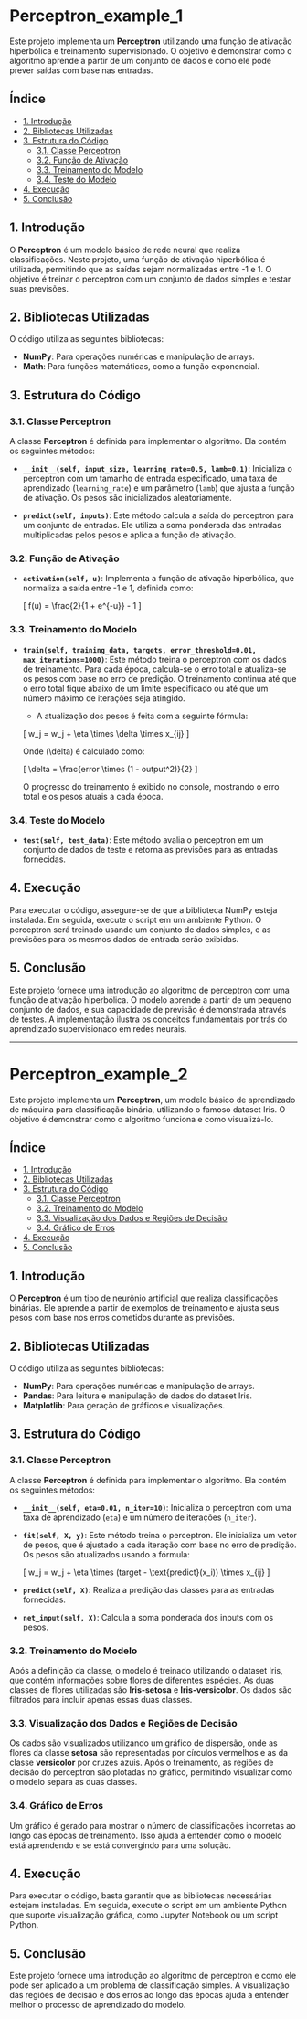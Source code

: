 # Perceptron_example_1
Este projeto implementa um **Perceptron** utilizando uma função de ativação hiperbólica e treinamento supervisionado. O objetivo é demonstrar como o algoritmo aprende a partir de um conjunto de dados e como ele pode prever saídas com base nas entradas.

## Índice

- [1. Introdução](#1-introdução)
- [2. Bibliotecas Utilizadas](#2-bibliotecas-utilizadas)
- [3. Estrutura do Código](#3-estrutura-do-código)
  - [3.1. Classe Perceptron](#31-classe-perceptron)
  - [3.2. Função de Ativação](#32-função-de-ativação)
  - [3.3. Treinamento do Modelo](#33-treinamento-do-modelo)
  - [3.4. Teste do Modelo](#34-teste-do-modelo)
- [4. Execução](#4-execução)
- [5. Conclusão](#5-conclusão)

## 1. Introdução

O **Perceptron** é um modelo básico de rede neural que realiza classificações. Neste projeto, uma função de ativação hiperbólica é utilizada, permitindo que as saídas sejam normalizadas entre -1 e 1. O objetivo é treinar o perceptron com um conjunto de dados simples e testar suas previsões.

## 2. Bibliotecas Utilizadas

O código utiliza as seguintes bibliotecas:
- **NumPy**: Para operações numéricas e manipulação de arrays.
- **Math**: Para funções matemáticas, como a função exponencial.

## 3. Estrutura do Código

### 3.1. Classe Perceptron

A classe **Perceptron** é definida para implementar o algoritmo. Ela contém os seguintes métodos:

- **`__init__(self, input_size, learning_rate=0.5, lamb=0.1)`**: Inicializa o perceptron com um tamanho de entrada especificado, uma taxa de aprendizado (`learning_rate`) e um parâmetro (`lamb`) que ajusta a função de ativação. Os pesos são inicializados aleatoriamente.

- **`predict(self, inputs)`**: Este método calcula a saída do perceptron para um conjunto de entradas. Ele utiliza a soma ponderada das entradas multiplicadas pelos pesos e aplica a função de ativação.

### 3.2. Função de Ativação

- **`activation(self, u)`**: Implementa a função de ativação hiperbólica, que normaliza a saída entre -1 e 1, definida como:

  \[
  f(u) = \frac{2}{1 + e^{-u}} - 1
  \]

### 3.3. Treinamento do Modelo

- **`train(self, training_data, targets, error_threshold=0.01, max_iterations=1000)`**: Este método treina o perceptron com os dados de treinamento. Para cada época, calcula-se o erro total e atualiza-se os pesos com base no erro de predição. O treinamento continua até que o erro total fique abaixo de um limite especificado ou até que um número máximo de iterações seja atingido.

  - A atualização dos pesos é feita com a seguinte fórmula:

  \[
  w_j = w_j + \eta \times \delta \times x_{ij}
  \]

  Onde \(\delta\) é calculado como:

  \[
  \delta = \frac{error \times (1 - output^2)}{2}
  \]

  O progresso do treinamento é exibido no console, mostrando o erro total e os pesos atuais a cada época.

### 3.4. Teste do Modelo

- **`test(self, test_data)`**: Este método avalia o perceptron em um conjunto de dados de teste e retorna as previsões para as entradas fornecidas.

## 4. Execução

Para executar o código, assegure-se de que a biblioteca NumPy esteja instalada. Em seguida, execute o script em um ambiente Python. O perceptron será treinado usando um conjunto de dados simples, e as previsões para os mesmos dados de entrada serão exibidas.

## 5. Conclusão

Este projeto fornece uma introdução ao algoritmo de perceptron com uma função de ativação hiperbólica. O modelo aprende a partir de um pequeno conjunto de dados, e sua capacidade de previsão é demonstrada através de testes. A implementação ilustra os conceitos fundamentais por trás do aprendizado supervisionado em redes neurais.




----



# Perceptron_example_2

Este projeto implementa um **Perceptron**, um modelo básico de aprendizado de máquina para classificação binária, utilizando o famoso dataset Iris. O objetivo é demonstrar como o algoritmo funciona e como visualizá-lo.

## Índice

- [1. Introdução](#1-introdução)
- [2. Bibliotecas Utilizadas](#2-bibliotecas-utilizadas)
- [3. Estrutura do Código](#3-estrutura-do-código)
  - [3.1. Classe Perceptron](#31-classe-perceptron)
  - [3.2. Treinamento do Modelo](#32-treinamento-do-modelo)
  - [3.3. Visualização dos Dados e Regiões de Decisão](#33-visualização-dos-dados-e-regiões-de-decisão)
  - [3.4. Gráfico de Erros](#34-gráfico-de-erros)
- [4. Execução](#4-execução)
- [5. Conclusão](#5-conclusão)

## 1. Introdução

O **Perceptron** é um tipo de neurônio artificial que realiza classificações binárias. Ele aprende a partir de exemplos de treinamento e ajusta seus pesos com base nos erros cometidos durante as previsões.

## 2. Bibliotecas Utilizadas

O código utiliza as seguintes bibliotecas:
- **NumPy**: Para operações numéricas e manipulação de arrays.
- **Pandas**: Para leitura e manipulação de dados do dataset Iris.
- **Matplotlib**: Para geração de gráficos e visualizações.

## 3. Estrutura do Código

### 3.1. Classe Perceptron

A classe **Perceptron** é definida para implementar o algoritmo. Ela contém os seguintes métodos:

- **`__init__(self, eta=0.01, n_iter=10)`**: Inicializa o perceptron com uma taxa de aprendizado (`eta`) e um número de iterações (`n_iter`).

- **`fit(self, X, y)`**: Este método treina o perceptron. Ele inicializa um vetor de pesos, que é ajustado a cada iteração com base no erro de predição. Os pesos são atualizados usando a fórmula:

  \[
  w_j = w_j + \eta \times (target - \text{predict}(x_i)) \times x_{ij}
  \]

- **`predict(self, X)`**: Realiza a predição das classes para as entradas fornecidas.

- **`net_input(self, X)`**: Calcula a soma ponderada dos inputs com os pesos.

### 3.2. Treinamento do Modelo

Após a definição da classe, o modelo é treinado utilizando o dataset Iris, que contém informações sobre flores de diferentes espécies. As duas classes de flores utilizadas são **Iris-setosa** e **Iris-versicolor**. Os dados são filtrados para incluir apenas essas duas classes.

### 3.3. Visualização dos Dados e Regiões de Decisão

Os dados são visualizados utilizando um gráfico de dispersão, onde as flores da classe **setosa** são representadas por círculos vermelhos e as da classe **versicolor** por cruzes azuis. Após o treinamento, as regiões de decisão do perceptron são plotadas no gráfico, permitindo visualizar como o modelo separa as duas classes.

### 3.4. Gráfico de Erros

Um gráfico é gerado para mostrar o número de classificações incorretas ao longo das épocas de treinamento. Isso ajuda a entender como o modelo está aprendendo e se está convergindo para uma solução.

## 4. Execução

Para executar o código, basta garantir que as bibliotecas necessárias estejam instaladas. Em seguida, execute o script em um ambiente Python que suporte visualização gráfica, como Jupyter Notebook ou um script Python.

## 5. Conclusão

Este projeto fornece uma introdução ao algoritmo de perceptron e como ele pode ser aplicado a um problema de classificação simples. A visualização das regiões de decisão e dos erros ao longo das épocas ajuda a entender melhor o processo de aprendizado do modelo.
